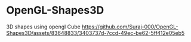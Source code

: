 # OpenGL-Shapes3D
3D shapes using opengl 
Cube
https://github.com/Suraj-000/OpenGL-Shapes3D/assets/83648833/3403737d-7ccd-49ec-be62-5ff412e05eb5
